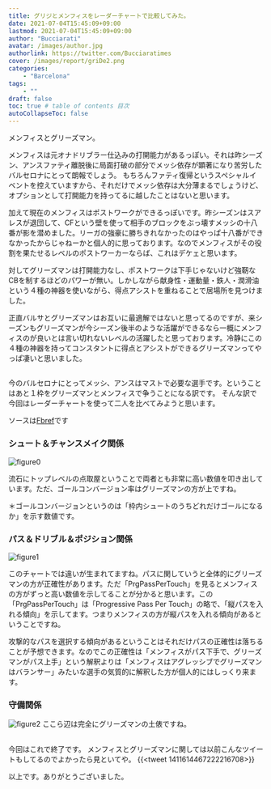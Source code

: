 ```yaml
---
title: グリジとメンフィスをレーダーチャートで比較してみた。
date: 2021-07-04T15:45:09+09:00
lastmod: 2021-07-04T15:45:09+09:00
author: "Bucciarati"
avatar: /images/author.jpg
authorlink: https://twitter.com/Bucciaratimes
cover: /images/report/griDe2.png
categories:
    - "Barcelona"
tags: 
    - ""
draft: false
toc: true # table of contents 目次
autoCollapseToc: false
---
```


メンフィスとグリーズマン。

メンフィスは元オナドリブラー仕込みの打開能力があるっぽい。それは昨シーズン、アンスファティ離脱後に局面打破の部分でメッシ依存が顕著になり苦労したバルセロナにとって朗報でしょう。
もちろんファティ復帰というスペシャルイベントを控えていますから、それだけでメッシ依存は大分薄まるでしょうけど、オプションとして打開能力を持ってるに越したことはないと思います。

加えて現在のメンフィスはポストワークができるっぽいです。昨シーズンはスアレスが退団して、CFという壁を使って相手のブロックをぶっ壊すメッシの十八番が影を潜めました。リーガの強豪に勝ちきれなかったのはやっぱ十八番ができなかったからじゃねーかと個人的に思っております。なのでメンフィスがその役割を果たせるレベルのポストワーカーならば、これはデケェと思います。

対してグリーズマンは打開能力なし、ポストワークは下手じゃないけど強靭なCBを制するほどのパワーが無い。しかしながら献身性・運動量・鉄人・潤滑油という４種の神器を使いながら、得点アシストを重ねることで居場所を見つけました。

正直バルサとグリーズマンはお互いに最適解ではないと思ってるのですが、来シーズンもグリーズマンが今シーズン後半のような活躍ができるなら一概にメンフィスのが良いとは言い切れないレベルの活躍したと思っております。冷静にこの４種の神器を持ってコンスタントに得点とアシストができるグリーズマンってやっぱ凄いと思いました。

##

今のバルセロナにとってメッシ、アンスはマストで必要な選手です。ということはあと１枠をグリーズマンとメンフィスで争うことになる訳です。
そんな訳で今回はレーダーチャートを使って二人を比べてみようと思います。

ソースは[Fbref](https://fbref.com/)です

### シュート＆チャンスメイク関係

![figure0](/images/report/griDe1.png) 

流石にトップレベルの点取屋ということで両者とも非常に高い数値を叩き出しています。ただ、ゴールコンバージョン率はグリーズマンの方が上ですね。

＊ゴールコンバージョンというのは「枠内シュートのうちどれだけゴールになるか」を示す数値です。

### パス＆ドリブル＆ポジション関係

![figure1](/images/report/griDe2.png) 

このチャートでは違いが生まれてますね。パスに関していうと全体的にグリーズマンの方が正確性があります。ただ「PrgPassPerTouch」を見るとメンフィスの方がずっと高い数値を示してることが分かると思います。この「PrgPassPerTouch」は「Progressive Pass Per Touch」の略で、「縦パスを入れる傾向」を示してます。つまりメンフィスの方が縦パスを入れる傾向があるということですね。

攻撃的なパスを選択する傾向があるということはそれだけパスの正確性は落ちることが予想できます。なのでこの正確性は「メンフィスがパス下手で、グリーズマンがパス上手」という解釈よりは「メンフィスはアグレッシブでグリーズマンはバランサー」みたいな選手の気質的に解釈した方が個人的にはしっくり来ます。

### 守備関係

![figure2](/images/report/griDe3.png) 
ここら辺は完全にグリーズマンの土俵ですね。

## 

今回はこれで終了です。
メンフィスとグリーズマンに関しては以前こんなツイートもしてるのでよかったら見といてや。
{{<tweet 1411614467222216708>}}

以上です。ありがとうございました。


<!-- [紹介文]({{< ref "/posts/intro/maroni_intro.md" >}})  
<div class="iframely-embed"><div class="iframely-responsive" style="padding-bottom: 54.0625%; padding-top: 120px;"><a href="https://bucciaratimes.info/posts/view/trinc%C3%A3o_view/" data-iframely-url="//cdn.iframe.ly/Yx7gQuc"></a></div></div>
<div class="iframely-embed"><div class="iframely-responsive" style="height: 140px; padding-bottom: 0;"><a href="https://bucciaratimes.info/posts/view/trinc%C3%A3o_view/" data-iframely-url="//cdn.iframe.ly/Yx7gQuc?card=small"></a></div></div>
<div class="iframely-embed"><div class="iframely-responsive" style="height: 140px; padding-bottom: 0;"><a href="https://bucciaratimes.info/posts/view/trinc%C3%A3o_view/" data-iframely-url="//cdn.iframe.ly/Yx7gQuc?card=small"></a></div></div> -->

<script async src="//cdn.iframe.ly/embed.js" charset="utf-8"></script>







